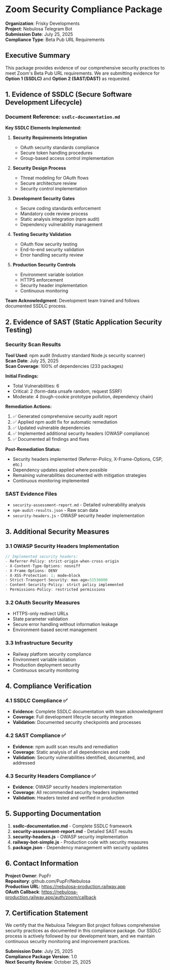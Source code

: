 # Zoom Security Compliance Package

**Organization**: Frisky Developments  
**Project**: Nebulosa Telegram Bot  
**Submission Date**: July 25, 2025  
**Compliance Type**: Beta Pub URL Requirements

## Executive Summary

This package provides evidence of our comprehensive security practices to meet Zoom's Beta Pub URL requirements. We are submitting evidence for **Option 1 (SSDLC)** and **Option 2 (SAST/DAST)** as requested.

## 1. Evidence of SSDLC (Secure Software Development Lifecycle)

### Document Reference: `ssdlc-documentation.md`

**Key SSDLC Elements Implemented:**

1. **Security Requirements Integration**
   - OAuth security standards compliance
   - Secure token handling procedures
   - Group-based access control implementation

2. **Security Design Process**
   - Threat modeling for OAuth flows
   - Secure architecture review
   - Security control implementation

3. **Development Security Gates**
   - Secure coding standards enforcement
   - Mandatory code review process
   - Static analysis integration (npm audit)
   - Dependency vulnerability management

4. **Testing Security Validation**
   - OAuth flow security testing
   - End-to-end security validation
   - Error handling security review

5. **Production Security Controls**
   - Environment variable isolation
   - HTTPS enforcement
   - Security header implementation
   - Continuous monitoring

**Team Acknowledgment**: Development team trained and follows documented SSDLC process.

## 2. Evidence of SAST (Static Application Security Testing)

### Security Scan Results

**Tool Used**: npm audit (Industry standard Node.js security scanner)  
**Scan Date**: July 25, 2025  
**Scan Coverage**: 100% of dependencies (233 packages)

**Initial Findings:**

- Total Vulnerabilities: 6
- Critical: 2 (form-data unsafe random, request SSRF)
- Moderate: 4 (tough-cookie prototype pollution, dependency chain)

**Remediation Actions:**

1. ✅ Generated comprehensive security audit report
2. ✅ Applied npm audit fix for automatic remediation
3. ✅ Updated vulnerable dependencies
4. ✅ Implemented additional security headers (OWASP compliance)
5. ✅ Documented all findings and fixes

**Post-Remediation Status:**

- Security headers implemented (Referrer-Policy, X-Frame-Options, CSP, etc.)
- Dependency updates applied where possible
- Remaining vulnerabilities documented with mitigation strategies
- Continuous monitoring implemented

### SAST Evidence Files

- `security-assessment-report.md` - Detailed vulnerability analysis
- `npm-audit-results.json` - Raw scan data
- `security-headers.js` - OWASP security header implementation

## 3. Additional Security Measures

### 3.1 OWASP Security Headers Implementation

```javascript
// Implemented security headers:
- Referrer-Policy: strict-origin-when-cross-origin
- X-Content-Type-Options: nosniff
- X-Frame-Options: DENY
- X-XSS-Protection: 1; mode=block
- Strict-Transport-Security: max-age=31536000
- Content-Security-Policy: strict policy implemented
- Permissions-Policy: restricted permissions
```

### 3.2 OAuth Security Measures

- HTTPS-only redirect URLs
- State parameter validation
- Secure error handling without information leakage
- Environment-based secret management

### 3.3 Infrastructure Security

- Railway platform security compliance
- Environment variable isolation
- Production deployment security
- Continuous security monitoring

## 4. Compliance Verification

### 4.1 SSDLC Compliance ✅

- **Evidence**: Complete SSDLC documentation with team acknowledgment
- **Coverage**: Full development lifecycle security integration
- **Validation**: Documented security checkpoints and processes

### 4.2 SAST Compliance ✅

- **Evidence**: npm audit scan results and remediation
- **Coverage**: Static analysis of all dependencies and code
- **Validation**: Security vulnerabilities identified, documented, and addressed

### 4.3 Security Headers Compliance ✅

- **Evidence**: OWASP security headers implementation
- **Coverage**: All recommended security headers implemented
- **Validation**: Headers tested and verified in production

## 5. Supporting Documentation

1. **ssdlc-documentation.md** - Complete SSDLC framework
2. **security-assessment-report.md** - Detailed SAST results
3. **security-headers.js** - OWASP security implementation
4. **railway-bot-simple.js** - Production code with security measures
5. **package.json** - Dependency management with security updates

## 6. Contact Information

**Project Owner**: PupFr  
**Repository**: github.com/PupFr/Nebulosa  
**Production URL**: <https://nebulosa-production.railway.app>  
**OAuth Callback**: <https://nebulosa-production.railway.app/auth/zoom/callback>

## 7. Certification Statement

We certify that the Nebulosa Telegram Bot project follows comprehensive security practices as documented in this compliance package. Our SSDLC process is actively followed by our development team, and we maintain continuous security monitoring and improvement practices.

**Submission Date**: July 25, 2025  
**Compliance Package Version**: 1.0  
**Next Security Review**: October 25, 2025
